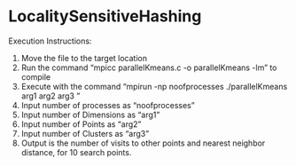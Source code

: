# LocalitySensitiveHashing
Execution Instructions:

1) Move the file to the target location
2) Run the command “mpicc parallelKmeans.c -o parallelKmeans -lm” to compile
3) Execute with the command “mpirun -np noofprocesses ./parallelKmeans arg1 arg2 arg3 ”
4) Input number of processes as “noofprocesses”
3) Input number of Dimensions as “arg1”
4) Input number of Points as “arg2”
5) Input number of Clusters as “arg3”
6) Output is the number of visits to other points and nearest neighbor distance, for 10 search points.
